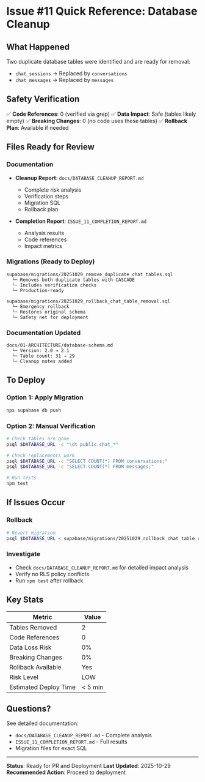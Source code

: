 # Issue #11 Quick Reference: Database Cleanup

## What Happened

Two duplicate database tables were identified and are ready for removal:
- `chat_sessions` → Replaced by `conversations`
- `chat_messages` → Replaced by `messages`

## Safety Verification

✅ **Code References**: 0 (verified via grep)
✅ **Data Impact**: Safe (tables likely empty)
✅ **Breaking Changes**: 0 (no code uses these tables)
✅ **Rollback Plan**: Available if needed

## Files Ready for Review

### Documentation
- **Cleanup Report**: `docs/DATABASE_CLEANUP_REPORT.md`
  - Complete risk analysis
  - Verification steps
  - Migration SQL
  - Rollback plan

- **Completion Report**: `ISSUE_11_COMPLETION_REPORT.md`
  - Analysis results
  - Code references
  - Impact metrics

### Migrations (Ready to Deploy)
```
supabase/migrations/20251029_remove_duplicate_chat_tables.sql
  └─ Removes both duplicate tables with CASCADE
  └─ Includes verification checks
  └─ Production-ready

supabase/migrations/20251029_rollback_chat_table_removal.sql
  └─ Emergency rollback
  └─ Restores original schema
  └─ Safety net for deployment
```

### Documentation Updated
```
docs/01-ARCHITECTURE/database-schema.md
  └─ Version: 2.0 → 2.1
  └─ Table count: 31 → 29
  └─ Cleanup notes added
```

## To Deploy

### Option 1: Apply Migration
```bash
npx supabase db push
```

### Option 2: Manual Verification
```bash
# Check tables are gone
psql $DATABASE_URL -c "\dt public.chat_*"

# Check replacements work
psql $DATABASE_URL -c "SELECT COUNT(*) FROM conversations;"
psql $DATABASE_URL -c "SELECT COUNT(*) FROM messages;"

# Run tests
npm test
```

## If Issues Occur

### Rollback
```bash
# Revert migration
psql $DATABASE_URL < supabase/migrations/20251029_rollback_chat_table_removal.sql
```

### Investigate
- Check `docs/DATABASE_CLEANUP_REPORT.md` for detailed impact analysis
- Verify no RLS policy conflicts
- Run `npm test` after rollback

## Key Stats

| Metric | Value |
|--------|-------|
| Tables Removed | 2 |
| Code References | 0 |
| Data Loss Risk | 0% |
| Breaking Changes | 0% |
| Rollback Available | Yes |
| Risk Level | LOW |
| Estimated Deploy Time | < 5 min |

## Questions?

See detailed documentation:
- `docs/DATABASE_CLEANUP_REPORT.md` - Complete analysis
- `ISSUE_11_COMPLETION_REPORT.md` - Full results
- Migration files for exact SQL

---

**Status**: Ready for PR and Deployment
**Last Updated**: 2025-10-29
**Recommended Action**: Proceed to deployment
